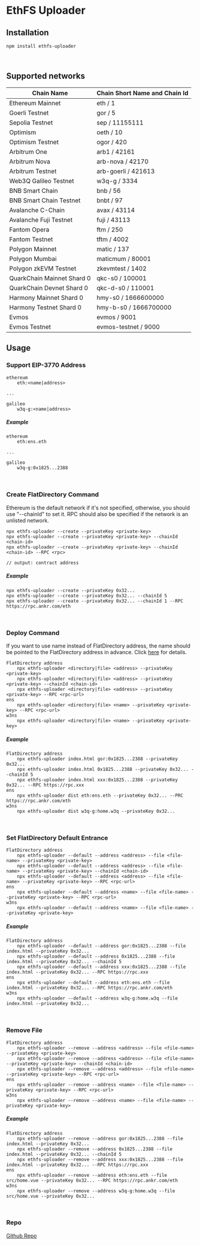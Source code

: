 # EthFS Uploader

## Installation
```
npm install ethfs-uploader
```
<br/>

## Supported networks
| Chain Name                 | Chain Short Name and Chain Id |
|----------------------------|-------------------------------|
| Ethereum Mainnet           | eth / 1                       | 
| Goerli Testnet             | gor / 5                       | 
| Sepolia Testnet            | sep / 11155111                | 
| Optimism                   | oeth / 10                     | 
| Optimism Testnet           | ogor / 420                    | 
| Arbitrum One               | arb1 / 42161                  | 
| Arbitrum Nova              | arb-nova / 42170              | 
| Arbitrum Testnet           | arb-goerli / 421613           | 
| Web3Q Galileo Testnet      | w3q-g / 3334                  | 
| BNB Smart Chain            | bnb / 56                      | 
| BNB Smart Chain Testnet    | bnbt / 97                     | 
| Avalanche C-Chain          | avax / 43114                  | 
| Avalanche Fuji Testnet     | fuji / 43113                  | 
| Fantom Opera               | ftm / 250                     | 
| Fantom Testnet             | tftm / 4002                   | 
| Polygon Mainnet            | matic / 137                   | 
| Polygon Mumbai             | maticmum / 80001              | 
| Polygon zkEVM Testnet      | zkevmtest / 1402              | 
| QuarkChain Mainnet Shard 0 | qkc-s0 / 100001               |
| QuarkChain Devnet Shard 0  | qkc-d-s0 / 110001             |
| Harmony Mainnet Shard 0    | hmy-s0 / 1666600000           |
| Harmony Testnet Shard 0    | hmy-b-s0 / 1666700000         |
| Evmos                      | evmos / 9001                  | 
| Evmos Testnet              | evmos-testnet / 9000          |
 

## Usage
### Support EIP-3770 Address
```
ethereum
    eth:<name|address>

... 

galileo
    w3q-g:<name|address>       
```
##### Example
```
ethereum
    eth:ens.eth

...

galileo
    w3q-g:0x1825...2388
```
<br/>



### Create FlatDirectory Command
Ethereum is the default network if it's not specified, otherwise, you should use "--chainId" to set it. RPC should also be specified if the network is an unlisted network.
```
npx ethfs-uploader --create --privateKey <private-key>
npx ethfs-uploader --create --privateKey <private-key> --chainId <chain-id>
npx ethfs-uploader --create --privateKey <private-key> --chainId <chain-id> --RPC <rpc>

// output: contract address 
```
##### Example
```
npx ethfs-uploader --create --privateKey 0x32...
npx ethfs-uploader --create --privateKey 0x32... --chainId 5
npx ethfs-uploader --create --privateKey 0x32... --chainId 1 --RPC https://rpc.ankr.com/eth
```
<br/>



### Deploy Command
If you want to use name instead of FlatDirectory address, the name should be pointed to the FlatDirectory address in advance. Click [here](https://docs.web3url.io/advanced-topics/bind-ens-name-to-a-chain-specific-address) for details.
```
FlatDirectory address
    npx ethfs-uploader <directory|file> <address> --privateKey <private-key>
    npx ethfs-uploader <directory|file> <address> --privateKey <private-key> --chainId <chain-id>
    npx ethfs-uploader <directory|file> <address> --privateKey <private-key> --RPC <rpc-url>
ens
    npx ethfs-uploader <directory|file> <name> --privateKey <private-key> --RPC <rpc-url>
w3ns
    npx ethfs-uploader <directory|file> <name> --privateKey <private-key>
```
##### Example
```
FlatDirectory address
    npx ethfs-uploader index.html gor:0x1825...2388 --privateKey 0x32...
    npx ethfs-uploader index.html 0x1825...2388 --privateKey 0x32... --chainId 5
    npx ethfs-uploader index.html xxx:0x1825...2388 --privateKey 0x32... --RPC https://rpc.xxx
ens
    npx ethfs-uploader dist eth:ens.eth --privateKey 0x32... --PRC https://rpc.ankr.com/eth
w3ns
    npx ethfs-uploader dist w3q-g:home.w3q --privateKey 0x32...
```
<br/>


### Set FlatDirectory Default Entrance
```
FlatDirectory address
    npx ethfs-uploader --default --address <address> --file <file-name> --privateKey <private-key>
    npx ethfs-uploader --default --address <address> --file <file-name> --privateKey <private-key> --chainId <chain-id>
    npx ethfs-uploader --default --address <address> --file <file-name> --privateKey <private-key> --RPC <rpc-url>
ens
    npx ethfs-uploader --default --address <name> --file <file-name> --privateKey <private-key> --RPC <rpc-url>
w3ns
    npx ethfs-uploader --default --address <name> --file <file-name> --privateKey <private-key>
```
##### Example
```
FlatDirectory address
    npx ethfs-uploader --default --address gor:0x1825...2388 --file index.html --privateKey 0x32...
    npx ethfs-uploader --default --address 0x1825...2388 --file index.html --privateKey 0x32... --chainId 5
    npx ethfs-uploader --default --address xxx:0x1825...2388 --file index.html --privateKey 0x32... --RPC https://rpc.xxx
ens
    npx ethfs-uploader --default --address eth:ens.eth --file index.html --privateKey 0x32... --RPC https://rpc.ankr.com/eth
w3ns
    npx ethfs-uploader --default --address w3q-g:home.w3q --file index.html --privateKey 0x32...
```
<br/>



### Remove File
```
FlatDirectory address
    npx ethfs-uploader --remove --address <address> --file <file-name> --privateKey <private-key>
    npx ethfs-uploader --remove --address <address> --file <file-name> --privateKey <private-key> --chainId <chain-id>
    npx ethfs-uploader --remove --address <address> --file <file-name> --privateKey <private-key> --RPC <rpc-url>
ens
    npx ethfs-uploader --remove --address <name> --file <file-name> --privateKey <private-key> --RPC <rpc-url>
w3ns
    npx ethfs-uploader --remove --address <name> --file <file-name> --privateKey <private-key>
```
##### Example
```
FlatDirectory address
    npx ethfs-uploader --remove --address gor:0x1825...2388 --file index.html --privateKey 0x32...
    npx ethfs-uploader --remove --address 0x1825...2388 --file index.html --privateKey 0x32... --chainId 5
    npx ethfs-uploader --remove --address xxx:0x1825...2388 --file index.html --privateKey 0x32... --RPC https://rpc.xxx
ens
    npx ethfs-uploader --remove --address eth:ens.eth --file src/home.vue --privateKey 0x32... --RPC https://rpc.ankr.com/eth
w3ns
    npx ethfs-uploader --remove --address w3q-g:home.w3q --file src/home.vue --privateKey 0x32...
```
<br/>

### Repo
[Github Repo](https://github.com/QuarkChain/ethfs-uploader)
